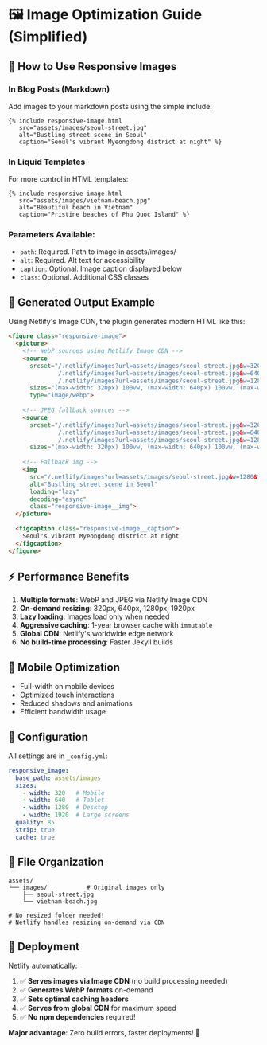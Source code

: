 # 🖼️ Image Optimization Guide (Simplified)

## 📖 **How to Use Responsive Images**

### **In Blog Posts (Markdown)**

Add images to your markdown posts using the simple include:

```liquid
{% include responsive-image.html 
   src="assets/images/seoul-street.jpg" 
   alt="Bustling street scene in Seoul" 
   caption="Seoul's vibrant Myeongdong district at night" %}
```

### **In Liquid Templates**

For more control in HTML templates:

```liquid
{% include responsive-image.html 
   src="assets/images/vietnam-beach.jpg" 
   alt="Beautiful beach in Vietnam" 
   caption="Pristine beaches of Phu Quoc Island" %}
```

### **Parameters Available:**

- `path`: Required. Path to image in assets/images/
- `alt`: Required. Alt text for accessibility
- `caption`: Optional. Image caption displayed below
- `class`: Optional. Additional CSS classes

## 🚀 **Generated Output Example**

Using Netlify's Image CDN, the plugin generates modern HTML like this:

```html
<figure class="responsive-image">
  <picture>
    <!-- WebP sources using Netlify Image CDN -->
    <source 
      srcset="/.netlify/images?url=assets/images/seoul-street.jpg&w=320&fm=webp&q=85 320w,
              /.netlify/images?url=assets/images/seoul-street.jpg&w=640&fm=webp&q=85 640w,
              /.netlify/images?url=assets/images/seoul-street.jpg&w=1280&fm=webp&q=85 1280w"
      sizes="(max-width: 320px) 100vw, (max-width: 640px) 100vw, (max-width: 1280px) 100vw, 1280px"
      type="image/webp">
    
    <!-- JPEG fallback sources -->
    <source 
      srcset="/.netlify/images?url=assets/images/seoul-street.jpg&w=320&fm=jpg&q=85 320w,
              /.netlify/images?url=assets/images/seoul-street.jpg&w=640&fm=jpg&q=85 640w,
              /.netlify/images?url=assets/images/seoul-street.jpg&w=1280&fm=jpg&q=85 1280w"
      sizes="(max-width: 320px) 100vw, (max-width: 640px) 100vw, (max-width: 1280px) 100vw, 1280px">
    
    <!-- Fallback img -->
    <img 
      src="/.netlify/images?url=assets/images/seoul-street.jpg&w=1280&fm=jpg&q=85" 
      alt="Bustling street scene in Seoul"
      loading="lazy"
      decoding="async"
      class="responsive-image__img">
  </picture>
  
  <figcaption class="responsive-image__caption">
    Seoul's vibrant Myeongdong district at night
  </figcaption>
</figure>
```

## ⚡ **Performance Benefits**

1. **Multiple formats**: WebP and JPEG via Netlify Image CDN
2. **On-demand resizing**: 320px, 640px, 1280px, 1920px
3. **Lazy loading**: Images load only when needed
4. **Aggressive caching**: 1-year browser cache with `immutable`
5. **Global CDN**: Netlify's worldwide edge network
6. **No build-time processing**: Faster Jekyll builds

## 📱 **Mobile Optimization**

- Full-width on mobile devices
- Optimized touch interactions
- Reduced shadows and animations
- Efficient bandwidth usage

## 🔧 **Configuration**

All settings are in `_config.yml`:

```yaml
responsive_image:
  base_path: assets/images
  sizes:
    - width: 320   # Mobile
    - width: 640   # Tablet  
    - width: 1280  # Desktop
    - width: 1920  # Large screens
  quality: 85
  strip: true
  cache: true
```

## 📁 **File Organization**

```
assets/
└── images/           # Original images only
    ├── seoul-street.jpg
    └── vietnam-beach.jpg

# No resized folder needed! 
# Netlify handles resizing on-demand via CDN
```

## 🚀 **Deployment**

Netlify automatically:
1. ✅ **Serves images via Image CDN** (no build processing needed)
2. ✅ **Generates WebP formats** on-demand
3. ✅ **Sets optimal caching headers** 
4. ✅ **Serves from global CDN** for maximum speed
5. ✅ **No npm dependencies** required!

**Major advantage**: Zero build errors, faster deployments! 🎉